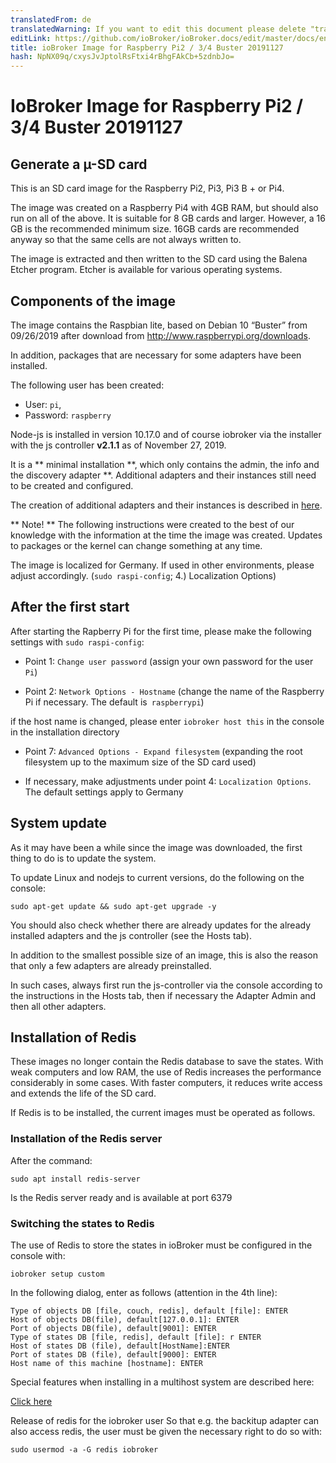 ```yaml
---
translatedFrom: de
translatedWarning: If you want to edit this document please delete "translatedFrom" field, elsewise this document will be translated automatically again
editLink: https://github.com/ioBroker/ioBroker.docs/edit/master/docs/en/downloads/ioBroker_Image_RPi_2-3-4_20191127_buster.md
title: ioBroker Image for Raspberry Pi2 / 3/4 Buster 20191127
hash: NpNX09q/cxysJvJptolRsFtxi4rBhgFAkCb+5zdnbJo=
---
```

# IoBroker Image for Raspberry Pi2 / 3/4 Buster 20191127
## Generate a µ-SD card
This is an SD card image for the Raspberry Pi2, Pi3, Pi3 B + or Pi4.

The image was created on a Raspberry Pi4 with 4GB RAM, but should also run on all of the above. It is suitable for 8 GB cards and larger. However, a 16 GB is the recommended minimum size.
16GB cards are recommended anyway so that the same cells are not always written to.

The image is extracted and then written to the SD card using the Balena Etcher program. Etcher is available for various operating systems.

## Components of the image
The image contains the Raspbian lite, based on Debian 10 “Buster” from 09/26/2019 after download from http://www.raspberrypi.org/downloads.

In addition, packages that are necessary for some adapters have been installed.

The following user has been created:

* User: `pi`,
* Password: `raspberry`

Node-js is installed in version 10.17.0 and of course iobroker via the installer with the js controller **v2.1.1** as of November 27, 2019.

It is a ** minimal installation **, which only contains the admin, the info and the discovery adapter **.
Additional adapters and their instances still need to be created and configured.

The creation of additional adapters and their instances is described in [here](/tutorial/adapter.md).

** Note! ** The following instructions were created to the best of our knowledge with the information at the time the image was created. Updates to packages or the kernel can change something at any time.

The image is localized for Germany. If used in other environments, please adjust accordingly. (`sudo raspi-config`; 4.) Localization Options)

## After the first start
After starting the Rapberry Pi for the first time, please make the following settings with `sudo raspi-config`:

* Point 1: `Change user password` (assign your own password for the user` Pi`)

* Point 2: `Network Options - Hostname` (change the name of the Raspberry Pi if necessary. The default is` raspberrypi`)

if the host name is changed, please enter `iobroker host this` in the console in the installation directory

* Point 7: `Advanced Options - Expand filesystem` (expanding the root filesystem up to the maximum size of the SD card used)

* If necessary, make adjustments under point 4: `Localization Options`. The default settings apply to Germany

## System update
As it may have been a while since the image was downloaded, the first thing to do is to update the system.

To update Linux and nodejs to current versions, do the following on the console:

```sudo apt-get update && sudo apt-get upgrade -y```

You should also check whether there are already updates for the already installed adapters and the js controller (see the Hosts tab).

In addition to the smallest possible size of an image, this is also the reason that only a few adapters are already preinstalled.

In such cases, always first run the js-controller via the console according to the instructions in the Hosts tab, then if necessary the Adapter Admin and then all other adapters.

## Installation of Redis
These images no longer contain the Redis database to save the states. With weak computers and low RAM, the use of Redis increases the performance considerably in some cases. With faster computers, it reduces write access and extends the life of the SD card.

If Redis is to be installed, the current images must be operated as follows.

### Installation of the Redis server
After the command:

`sudo apt install redis-server`

Is the Redis server ready and is available at port 6379

### Switching the states to Redis
The use of Redis to store the states in ioBroker must be configured in the console with:

`iobroker setup custom`

In the following dialog, enter as follows (attention in the 4th line):

```
Type of objects DB [file, couch, redis], default [file]: ENTER
Host of objects DB(file), default[127.0.0.1]: ENTER
Port of objects DB(file), default[9001]: ENTER
Type of states DB [file, redis], default [file]: r ENTER
Host of states DB (file), default[HostName]:ENTER
Port of states DB (file), default[9000]: ENTER
Host name of this machine [hostname]: ENTER
```

Special features when installing in a multihost system are described here:

[Click here](config/multihost.md)

Release of redis for the iobroker user So that e.g. the backitup adapter can also access redis, the user must be given the necessary right to do so with:

`sudo usermod -a -G redis iobroker`